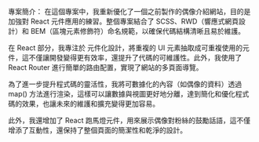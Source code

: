 專案簡介：
在這個專案中，我重新優化了一個之前製作的偶像介紹網站，目的是加強對 React 元件應用的練習。整個專案結合了 SCSS、RWD（響應式網頁設計）和 BEM（區塊元素修飾符）命名規範，以確保代碼結構清晰且易於維護。

在 React 部分，我專注於 元件化設計，將重複的 UI 元素抽取成可重複使用的元件，這不僅讓開發變得更有效率，還提升了代碼的可維護性。此外，我使用了 React Router 進行簡單的路由配置，實現了網站的多頁面導覽。

為了進一步提升程式碼的靈活性，我將可數據化的內容（如偶像的資料）透過 map() 方法進行渲染，這樣可以讓數據與視圖更好地分離，達到簡化和優化程式碼的效果，也讓未來的維護和擴充變得更加容易。

此外，我還增加了 React 跑馬燈元件，用來展示偶像對粉絲的鼓勵話語，這不僅增添了互動性，還保持了整個頁面的簡潔性和乾淨的設計。
